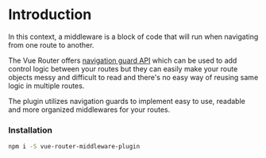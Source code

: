# Introduction

In this context, a middleware is a block of code that will run when navigating
from one route to another.

The Vue Router offers [navigation guard API](https://router.vuejs.org/guide/advanced/navigation-guards.html)
which can be used to add control logic between your routes but they can easily make
your route objects messy and difficult to read and there's no easy way of reusing
same logic in multiple routes.

The plugin utilizes navigation guards to implement easy to use, readable and more
organized middlewares for your routes.

### Installation

```bash
npm i -S vue-router-middleware-plugin
```

